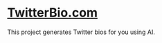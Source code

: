 # [TwitterBio.com](https://www.twitterbio.com/)

This project generates Twitter bios for you using AI.
